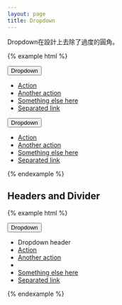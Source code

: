 ```yaml
---
layout: page
title: Dropdown
---
```




Dropdown在設計上去除了過度的圓角。


{% example html %}
<div class="clearfix">
  <!-- Button trigger modal -->
  <div class="dropdown pull-left">
      <button class="btn btn-default dropdown-toggle" type="button" data-toggle="dropdown" aria-expanded="false">
          Dropdown
          <span class="caret"></span>
      </button>
      <ul class="dropdown-menu" role="menu">
          <li><a tabindex="-1" href="#">Action</a></li>
          <li><a tabindex="-1" href="#">Another action</a></li>
          <li class="disabled"><a tabindex="-1" href="#">Something else here</a></li>
          <li><a tabindex="-1" href="#">Separated link</a></li>
      </ul>
  </div>
  <!-- Align right -->
  <div class="dropdown pull-right">
      <button class="btn btn-default  dropdown-toggle" type="button" data-toggle="dropdown" aria-expanded="true">
          Dropdown
          <span class="caret"></span>
      </button>
      <ul class="dropdown-menu dropdown-menu-right" role="menu">
          <li><a tabindex="-1" href="#">Action</a></li>
          <li><a tabindex="-1" href="#">Another action</a></li>
          <li class="disabled"><a tabindex="-1" href="#">Something else here</a></li>
          <li><a tabindex="-1" href="#">Separated link</a></li>
      </ul>
  </div>
</div>
{% endexample %}

## Headers and Divider

{% example html %}
<div class="clearfix">
    <!-- Button trigger modal -->
    <div class="dropdown">
        <button class="btn btn-default dropdown-toggle" type="button" data-toggle="dropdown" aria-expanded="false">
            Dropdown
            <span class="caret"></span>
        </button>
        <ul class="dropdown-menu" role="menu">
            <li class="dropdown-header">Dropdown header</li>
            <li><a tabindex="-1" href="#">Action</a></li>
            <li><a tabindex="-1" href="#">Another action</a></li>
            <li class="divider"></li>
            <li class="disabled"><a tabindex="-1" href="#">Something else here</a></li>
            <li><a tabindex="-1" href="#">Separated link</a></li>
        </ul>
    </div>
</div>
{% endexample %}

